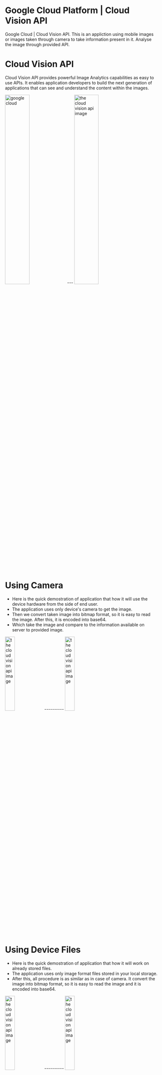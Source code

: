 # Google Cloud Platform | Cloud Vision API
Google Cloud | Cloud Vision API. This is an appliction using mobile images or images taken through camera to take information present in it. Analyse the image through provided API.

# Cloud Vision API
Cloud Vision API provides powerful Image Analytics capabilities as easy to use APIs. It enables application developers to build the next generation of applications that can see and understand the content within the images.

<img src='https://assets.pcmag.com/media/images/514343-google-cloud-platform-logo.jpg' alt='google cloud' width='40%' height='auto'/> --- <img src='https://miro.medium.com/max/600/1*sMfvSUW1NE3nusitFEZCDw.png' alt='the cloud vision api image' width='40%' height='auto'/>

# Using Camera
- Here is the quick demostration of application that how it will use the device hardware from the side of end user.
- The application uses only device's camera to get the image.
- Then we convert taken image into bitmap format, so it is easy to read the image. After this, it is encoded into base64.
- Which take the image and compare to the information available on server to provided image.

<img src='https://martdk.com/logfiles/images/git/1.gif' alt='the cloud vision api image' width='25%' height='auto'/> ---------- <img src='https://martdk.com/logfiles/images/git/2.png' alt='the cloud vision api image' width='25%' height='auto'/>

# Using Device Files
- Here is the quick demostration of application that how it will work on already stored files.
- The application uses only image format files stored in your local storage.
- After this, all procedure is as similar as in case of camera. It convert the image into bitmap format, so it is easy to read the image and it is encoded into base64.

<img src='https://martdk.com/logfiles/images/git/3.gif' alt='the cloud vision api image' width='25%' height='auto'/> ---------- <img src='https://martdk.com/logfiles/images/git/4.png' alt='the cloud vision api image' width='25%' height='auto'/>

# Steps to install in your local system
**Step 1 :** First go to **Google Cloud Console** and search for Google Vision API. Enable the API and copy **API key** and save it for later.<br/>
*If you won't have Billing account then continue from step 2 else jump to step 3.*<br/>
**Step 2 :** Go to qwiklabs.com and search **Google Vision API lab**. (*you might find many labs so choose any one of them*).<br/>
**Step 3 :** As shown in step 1, copy the API key from student account of qwiklabs and save it for later.<br/>
**Step 4 :** Select your desired local system directory to clone the project using step 5 command.<br/>
**Step 5 :** ``` $ git clone DSC-SVVV/Google-Cloud-Platform-_-Cloud-Vision-API```<br/>
**Step 6 :** Open this project through **Android Studio**.<br/>
**Step 7 :** Now, go to line number **50** of your **MainActivity.java** and paste the **API key**.<br/>
**Step 8 :** Yeah! Now you are able to get information through images.<br/>
<br/>
# Future Scope
- We want to optimse our application as much responsive as possible.
- We are trying to manage the running camera like a recording view.
- Shows the image information very quickly on camera view, not in another activity.

